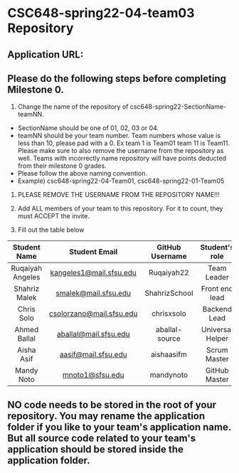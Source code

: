 # CSC648-spring22-04-team03 Repository

## Application URL: 


## Please do the following steps before completing Milestone 0.
1. Change the name of the repository of csc648-spring22-SectionName-teamNN. 
 - SectionName should be one of 01, 02, 03 or 04. 
 - teamNN should be your team number. Team numbers whose value is less than 10, please pad with a 0. Ex team 1 is Team01 team 11 is Team11. Please make sure to also remove the username from the repository as well. Teams with incorrectly name repository will have points deducted from their milestone 0 grades.
 - Please follow the above naming convention.
 - Example) csc648-spring22-04-Team01,   csc648-spring22-01-Team05

1. PLEASE REMOVE THE USERNAME FROM THE REPOSITORY NAME!!!

2. Add ALL members of your team to this repository. For it to count, they must ACCEPT the invite.

3. Fill out the table below


| Student Name     | Student Email            | GitHub Username | Student's role
|    :---:         | :---:                    | :---:           |  :---:
| Ruqaiyah Angeles | kangeles1@mail.sfsu.edu  | Ruqaiyah22      | Team Leader
| Shahriz Malek    | smalek@mail.sfsu.edu     | ShahrizSchool   | Front end lead
| Chris Solo       | csolorzano@mail.sfsu.edu | chrisxsolo      | Backend Lead
| Ahmed Ballal     | aballal@mail.sfsu.edu    | aballal-source  | Universal Helper
| Aisha Asif       | aasif@mail.sfsu.edu      | aishaasifm      | Scrum Master
| Mandy Noto       | mnoto1@sfsu.edu          | mandynoto       | GitHub Master

## NO code needs to be stored in the root of your repository. You may rename the application folder if you like to your team's application name. But all source code related to your team's application should be stored inside the application folder.
